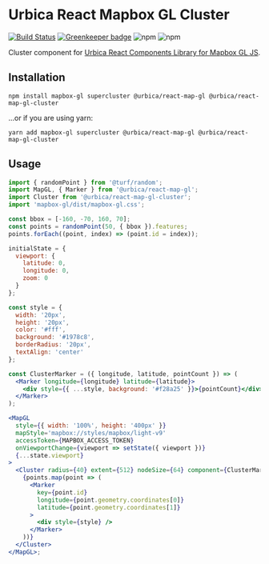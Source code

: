 # Urbica React Mapbox GL Cluster

[![Build Status](https://img.shields.io/circleci/project/github/urbica/react-map-gl-cluster.svg?style=popout)](https://circleci.com/gh/urbica/react-map-gl-cluster) [![Greenkeeper badge](https://badges.greenkeeper.io/urbica/react-map-gl-cluster.svg)](https://greenkeeper.io/)
![npm](https://img.shields.io/npm/dt/@urbica/react-map-gl-cluster.svg)
![npm](https://img.shields.io/npm/v/@urbica/react-map-gl-cluster.svg)

Cluster component for [Urbica React Components Library for Mapbox GL JS](https://github.com/urbica/react-map-gl).

## Installation

```shell
npm install mapbox-gl supercluster @urbica/react-map-gl @urbica/react-map-gl-cluster
```

...or if you are using yarn:

```shell
yarn add mapbox-gl supercluster @urbica/react-map-gl @urbica/react-map-gl-cluster
```

## Usage

```jsx
import { randomPoint } from '@turf/random';
import MapGL, { Marker } from '@urbica/react-map-gl';
import Cluster from '@urbica/react-map-gl-cluster';
import 'mapbox-gl/dist/mapbox-gl.css';

const bbox = [-160, -70, 160, 70];
const points = randomPoint(50, { bbox }).features;
points.forEach((point, index) => (point.id = index));

initialState = {
  viewport: {
    latitude: 0,
    longitude: 0,
    zoom: 0
  }
};

const style = {
  width: '20px',
  height: '20px',
  color: '#fff',
  background: '#1978c8',
  borderRadius: '20px',
  textAlign: 'center'
};

const ClusterMarker = ({ longitude, latitude, pointCount }) => (
  <Marker longitude={longitude} latitude={latitude}>
    <div style={{ ...style, background: '#f28a25' }}>{pointCount}</div>
  </Marker>
);

<MapGL
  style={{ width: '100%', height: '400px' }}
  mapStyle='mapbox://styles/mapbox/light-v9'
  accessToken={MAPBOX_ACCESS_TOKEN}
  onViewportChange={viewport => setState({ viewport })}
  {...state.viewport}
>
  <Cluster radius={40} extent={512} nodeSize={64} component={ClusterMarker}>
    {points.map(point => (
      <Marker
        key={point.id}
        longitude={point.geometry.coordinates[0]}
        latitude={point.geometry.coordinates[1]}
      >
        <div style={style} />
      </Marker>
    ))}
  </Cluster>
</MapGL>;
```
